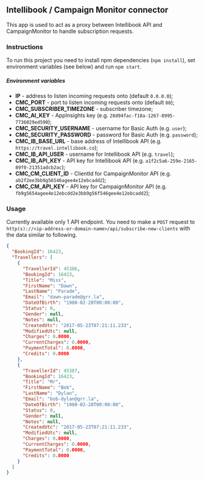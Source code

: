 Intellibook / Campaign Monitor connector
------

This app is used to act as a proxy between Intellibook API and CampaignMonitor
to handle subscription requests.

### Instructions

To run this project you need to install npm dependencies (`npm install`),
set environment variables (see below) and run `npm start`.

##### Environment variables

 * **IP** - address to listen incoming requests onto (default `0.0.0.0`);
 * **CMC_PORT** - port to listen incoming requests onto (default `80`);
 * **CMC_SUBSCRIBER_TIMEZONE** - subscriber timezone;
 * **CMC_AI_KEY** - AppInsights key (e.g. `28d94fac-f18a-1267-8995-7736029ed590`);
 * **CMC_SECURITY_USERNAME** - username for Basic Auth (e.g. `user`);
 * **CMC_SECURITY_PASSWORD** - password for Basic Auth (e.g. `password`);
 * **CMC_IB_BASE_URL** - base address of Intellibook API (e.g. `https://travel.intellibook.co`);
 * **CMC_IB_API_USER** - username for Intellibook API (e.g. `travel`);
 * **CMC_IB_API_KEY** - API key for Intellibook API (e.g. `a1f2c5a6-259e-2165-89f0-21351adcb2ac`);
 * **CMC_CM_CLIENT_ID** - ClientId for CampaignMonitor API (e.g. `ab2f2ee3bb9g56546agee4e12ebcadd2`);
 * **CMC_CM_API_KEY** - API key for CampaignMonitor API (e.g. `fb9g5654agee4e12ebcdd2e3bb9g56f546gee4e12ebcadd2`);

### Usage

Currently available only 1 API endpoint. You need to make a `POST` request to
`http(s)://<ip-address-or-domain-name>/api/subscribe-new-clients` with the data similar to following.

```json
{
  "BookingId": 16423,
  "Travellers": [
    {
      "TravellerId": 45386,
      "BookingId": 16423,
      "Title": "Miss",
      "FirstName": "Dawn",
      "LastName": "Parade",
      "Email": "dawn-parade@grr.la",
      "DateOfBirth": "1980-02-28T00:00:00",
      "Status": 0,
      "Gender": null,
      "Notes": null,
      "CreatedUtc": "2017-05-23T07:21:11.233",
      "ModifiedUtc": null,
      "Charges": 0.0000,
      "CurrentCharges": 0.0000,
      "PaymentTotal": 0.0000,
      "Credits": 0.0000
    },
    {
      "TravellerId": 45387,
      "BookingId": 16423,
      "Title": "Mr",
      "FirstName": "Bob",
      "LastName": "Dylan",
      "Email": "bob-dylan@grr.la",
      "DateOfBirth": "1980-02-28T00:00:00",
      "Status": 0,
      "Gender": null,
      "Notes": null,
      "CreatedUtc": "2017-05-23T07:21:11.233",
      "ModifiedUtc": null,
      "Charges": 0.0000,
      "CurrentCharges": 0.0000,
      "PaymentTotal": 0.0000,
      "Credits": 0.0000
    }
  ]
}
```
